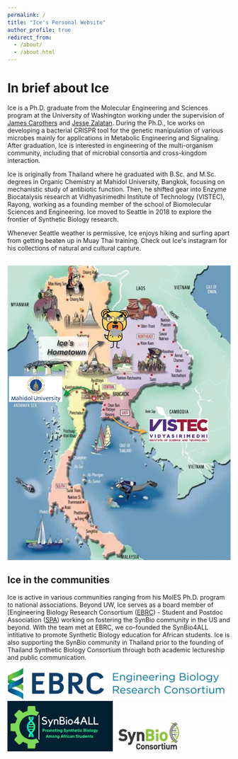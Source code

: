 ```yaml
---
permalink: /
title: "Ice's Personal Website"
author_profile: true
redirect_from: 
  - /about/
  - /about.html
---
```


# In brief about Ice

Ice is a Ph.D. graduate from the Molecular Engineering and Sciences program at the University of Washington working under the supervision of [James Carothers](https://sites.google.com/view/carothersresearchgroup/home?authuser=0) and [Jesse Zalatan](https://depts.washington.edu/jzlab/drupal/). 
During the Ph.D., Ice works on developing a bacterial CRISPR tool for the genetic manipulation of various microbes mainly for applications in Metabolic Engineering and Signaling. After graduation, Ice is interested in engineering of the multi-organism community, including that of microbial consortia and cross-kingdom interaction.

Ice is originally from Thailand where he graduated with B.Sc. and M.Sc. degrees in Organic Chemistry at Mahidol University, Bangkok, focusing on mechanistic study of antibiotic function. Then, he shifted gear into Enzyme Biocatalysis research at Vidhyasirimedhi Institute of Technology (VISTEC), Rayong, working as a founding member of the school of Biomolecular Sciences and Engineering. Ice moved to Seattle in 2018 to explore the frontier of Synthetic Biology research.

Whenever Seattle weather is permissive, Ice enjoys hiking and surfing apart from getting beaten up in Muay Thai training. Check out Ice's instagram for his collections of natural and cultural capture.

<br/><img src='/images/Thai-cultural-map_customized.png'>

## Ice in the communities

Ice is active in various communities ranging from his MolES Ph.D. program to national associations. Beyond UW, Ice serves as a board member of [Engineering Biology Research Consortium ([EBRC](https://ebrc.org/)) - Student and Postdoc Association ([SPA](https://ebrc.org/cholpisit-kiattisewee/)) working on fostering the SynBio community in the US and beyond. With the team met at EBRC, we co-founded the SynBio4ALL intitiative to promote Synthetic Biology education for African students. Ice is also supporting the SynBio community in Thailand prior to the founding of Thailand Synthetic Biology Consortium through both academic lectureship and public communication.

[<img src="/images/logo-EBRC.png">](https://ebrc.org/student-postdoc-association/)
[<img src="/images/logo-SynBio4ALL.png">](https://synbio4all.wixsite.com/synbio4all/education)
[<img src="/images/logo-Thai-SynBio.jpg">](https://www.th-synbioconsortium.com/)